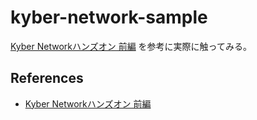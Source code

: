 # kyber-network-sample

[Kyber Networkハンズオン 前編](https://tech.bitbank.cc/kyber-network-1/)
を参考に実際に触ってみる。

## References
* [Kyber Networkハンズオン 前編](https://tech.bitbank.cc/kyber-network-1/)